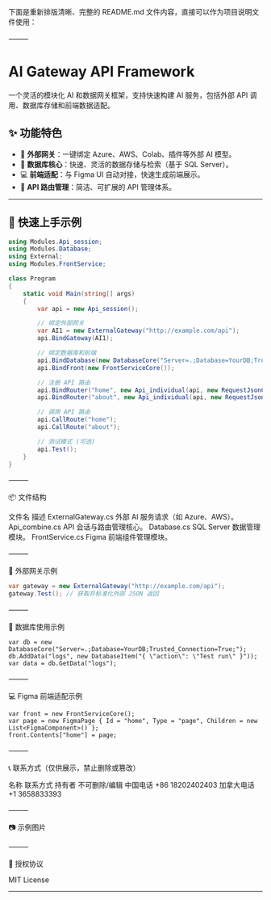 下面是重新排版清晰、完整的 README.md 文件内容，直接可以作为项目说明文件使用：

⸻



# AI Gateway API Framework

一个灵活的模块化 AI 和数据网关框架，支持快速构建 AI 服务，包括外部 API 调用、数据库存储和前端数据适配。

## ✨ 功能特色

- 📡 **外部网关**：一键绑定 Azure、AWS、Colab、插件等外部 AI 模型。
- 💾 **数据库核心**：快速、灵活的数据存储与检索（基于 SQL Server）。
- 💻 **前端适配**：与 Figma UI 自动对接，快速生成前端展示。
- 🔌 **API 路由管理**：简洁、可扩展的 API 管理体系。

---

## 🚀 快速上手示例

```csharp
using Modules.Api_session;
using Modules.Database;
using External;
using Modules.FrontService;

class Program
{
    static void Main(string[] args)
    {
        var api = new Api_session();

        // 绑定外部网关
        var AI1 = new ExternalGateway("http://example.com/api");
        api.BindGateway(AI1);

        // 绑定数据库和前端
        api.BindDatabase(new DatabaseCore("Server=.;Database=YourDB;Trusted_Connection=True;"));
        api.BindFront(new FrontServiceCore());

        // 注册 API 路由
        api.BindRouter("home", new Api_individual(api, new RequestJsonContainer("{ \"prompt\": \"Home Page\" }"), "home.html"));
        api.BindRouter("about", new Api_individual(api, new RequestJsonContainer("{ \"prompt\": \"About Page\" }"), "about.html"));

        // 调用 API 路由
        api.CallRoute("home");
        api.CallRoute("about");

        // 测试模式 (可选)
        api.Test();
    }
}
```



⸻

📦 文件结构

文件名	描述
ExternalGateway.cs	外部 AI 服务请求（如 Azure、AWS）。
Api_combine.cs	API 会话与路由管理核心。
Database.cs	SQL Server 数据管理模块。
FrontService.cs	Figma 前端组件管理模块。



⸻

📡 外部网关示例
```csharp
var gateway = new ExternalGateway("http://example.com/api");
gateway.Test(); // 获取并标准化外部 JSON 返回
```


⸻

💾 数据库使用示例
```
var db = new DatabaseCore("Server=.;Database=YourDB;Trusted_Connection=True;");
db.AddData("logs", new DatabaseItem("{ \"action\": \"Test run\" }"));
var data = db.GetData("logs");
```


⸻

💻 Figma 前端适配示例
```
var front = new FrontServiceCore();
var page = new FigmaPage { Id = "home", Type = "page", Children = new List<FigmaComponent>() };
front.Contents["home"] = page;
```


⸻

📞 联系方式（仅供展示，禁止删除或篡改）

名称	联系方式
持有者	不可删除/编辑
中国电话	+86 18202402403
加拿大电话	+1 3658833393



⸻

📷 示例图片


⸻

📜 授权协议

MIT License

---

